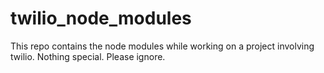 # twilio_node_modules

This repo contains the node modules while working on a project involving twilio. Nothing special. Please ignore.
